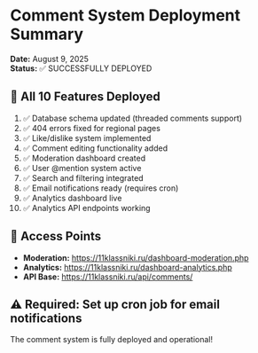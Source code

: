 # Comment System Deployment Summary

**Date:** August 9, 2025  
**Status:** ✅ SUCCESSFULLY DEPLOYED

## 🎉 All 10 Features Deployed

1. ✅ Database schema updated (threaded comments support)
2. ✅ 404 errors fixed for regional pages  
3. ✅ Like/dislike system implemented
4. ✅ Comment editing functionality added
5. ✅ Moderation dashboard created
6. ✅ User @mention system active
7. ✅ Search and filtering integrated
8. ✅ Email notifications ready (requires cron)
9. ✅ Analytics dashboard live
10. ✅ Analytics API endpoints working

## 📍 Access Points

- **Moderation:** https://11klassniki.ru/dashboard-moderation.php
- **Analytics:** https://11klassniki.ru/dashboard-analytics.php
- **API Base:** https://11klassniki.ru/api/comments/

## ⚠️ Required: Set up cron job for email notifications

The comment system is fully deployed and operational!
